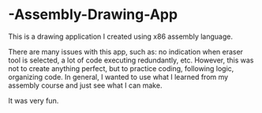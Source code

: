 # -Assembly-Drawing-App

This is a drawing application I created using x86 assembly language.

There are many issues with this app, such as: no indication when eraser tool is selected, a lot of code executing redundantly, etc. However, this was not to create anything perfect, but to practice coding, following logic, organizing code. In general, I wanted to use what I learned from my assembly course and just see what I can make.

It was very fun.
